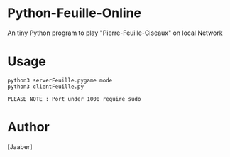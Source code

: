 # Python-Feuille-Online

An tiny Python program to play "Pierre-Feuille-Ciseaux" on local Network

# Usage
```
python3 serverFeuille.pygame mode
python3 clientFeuille.py

PLEASE NOTE : Port under 1000 require sudo 
```

# Author
[Jaaber]
